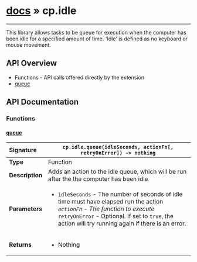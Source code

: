 # [docs](index.md) » cp.idle
---

This library allows tasks to be queue for execution when the computer has
been idle for a specified amount of time. 'Idle' is defined as no keyboard
or mouse movement.

## API Overview
* Functions - API calls offered directly by the extension
 * [queue](#queue)

## API Documentation

### Functions

#### [queue](#queue)
| <span style="float: left;">**Signature**</span> | <span style="float: left;">`cp.idle.queue(idleSeconds, actionFn[, retryOnError]) -> nothing` </span>                                                          |
| -----------------------------------------------------|---------------------------------------------------------------------------------------------------------|
| **Type**                                             | Function |
| **Description**                                      | Adds an action to the idle queue, which will be run after the the computer has been idle |
| **Parameters**                                       | <ul><li><code>idleSeconds</code>     - The number of seconds of idle time must have elapsed run the action<em> <code>actionFn</code>       - The function to execute</em> <code>retryOnError</code>   - Optional. If set to <code>true</code>, the action will try running again if there is an error.</li></ul> |
| **Returns**                                          | <ul><li>Nothing</li></ul> |

